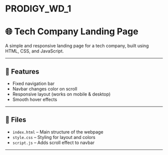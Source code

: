 # PRODIGY_WD_1
# 🌐 Tech Company Landing Page

A simple and responsive landing page for a tech company, built using HTML, CSS, and JavaScript.

---

## 🚀 Features

- Fixed navigation bar
- Navbar changes color on scroll
- Responsive layout (works on mobile & desktop)
- Smooth hover effects

---

## 📁 Files

- `index.html` – Main structure of the webpage
- `style.css` – Styling for layout and colors
- `script.js` – Adds scroll effect to navbar

---
